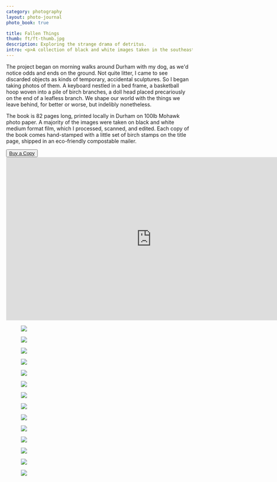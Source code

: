 ```yaml
---
category: photography
layout: photo-journal
photo_book: true

title: Fallen Things
thumb: ft/ft-thumb.jpg
description: Exploring the strange drama of detritus.
intro: <p>A collection of black and white images taken in the southeast and midwest, <i>Fallen Things</i> is a meditation on the uncanny, derelict beauty of the mundane world around us.</p>
---
```


<p>The project began on morning walks around Durham with my dog, as we'd notice odds and ends on the ground. Not quite litter, I came to see discarded objects as kinds of temporary, accidental sculptures. So I began taking photos of them. A keyboard nestled in a bed frame, a basketball hoop woven into a pile of birch branches, a doll head placed precariously on the end of a leafless branch. We shape our world with the things we leave behind, for better or worse, but indelibly nonetheless.</p>

<p>The book is 82 pages long, printed locally in Durham on 100lb Mohawk photo paper. A majority of the images were taken on black and white medium format film, which I processed, scanned, and edited. Each copy of the book comes hand-stamped with a little set of birch stamps on the title page, shipped in an eco-friendly compostable mailer.</p>

<div class="button-set centered">
	<button class="arrow"><a href="https://www.etsy.com/listing/1165927841/fallen-things-photo-book">Buy a Copy</a></button>
</div>

<div class="embed-container ft">
	<iframe width="784" height="441" src="https://www.youtube.com/embed/pr4YmfaS2Ew" title="YouTube video player" frameborder="0" allow="accelerometer; autoplay; clipboard-write; encrypted-media; gyroscope; picture-in-picture" allowfullscreen></iframe>	
</div>


<figure>
	<img src="/img/photography/ft/ft-1.jpg">
</figure>

<figure>
	<img src="/img/photography/ft/ft-3.jpg">
</figure>

<figure>
	<img src="/img/photography/ft/ft-2.jpg">
</figure>

<figure>
	<img src="/img/photography/ft/ft-4.jpg">
</figure>

<figure>
	<img src="/img/photography/ft/ft-5.jpg">
</figure>

<figure>
	<img src="/img/photography/ft/ft-6.jpg">
</figure>

<figure>
	<img src="/img/photography/ft/ft-7.jpg">
</figure>

<figure>
	<img src="/img/photography/ft/ft-8.jpg">
</figure>

<figure>
	<img src="/img/photography/ft/ft-9.jpg">
</figure>

<figure>
	<img src="/img/photography/ft/ft-10.jpg">
</figure>

<figure>
	<img src="/img/photography/ft/ft-11.jpg">
</figure>

<figure>
	<img src="/img/photography/ft/ft-12.jpg">
</figure>

<figure>
	<img src="/img/photography/ft/ft-13.jpg">
</figure>

<figure>
	<img src="/img/photography/ft/ft-14.jpg">
</figure>












